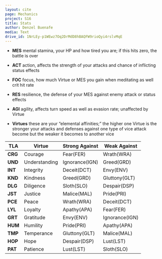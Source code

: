 ```yaml
---
layout: cite
page: Mechanics
project: S16
title: Stats
author: Denzel Buenafe
media: Text
drive_id: 1NrLEy-p1WEwz7Oq2DrMdD8hBAQFW9rioQyi4rslvMqE
---
```

- **MES** mental stamina, your HP and how tired you are; if this hits zero, the battle is over

- **ACT** action, affects the strength of your attacks and chance of inflicting status effects

- **FOC** focus, how much Virtue or MES you gain when meditating as well crit hit rate

- **RES** resilience, the defense of your MES against enemy attack or status effects

- **AGI** agility, affects turn speed as well as evasion rate; unaffected by Virtue

- **Virtues** these are your “elemental affinities;” the higher one Virtue is the stronger your attacks and defenses against one type of vice attack become but the weaker it becomes to another vice

| TLA     | Virtue        | Strong Against | Weak Against   |
| ------- | ------------- | -------------- | -------------- |
| **CRG** | Courage       | Fear(FER)      | Wrath(WRA)     |
| **UND** | Understanding | Ignorance(IGN) | Greed(GRD)     |
| **INT** | Integrity     | Deceit(DCT)    | Envy(ENV)      |
| **KND** | Kindness      | Greed(GRD)     | Gluttony(GLT)  |
| **DLG** | Diligence     | Sloth(SLO)     | Despair(DSP)   |
| **JST** | Justice       | Malice(MAL)    | Pride(PRI)     |
| **PCE** | Peace         | Wrath(WRA)     | Deceit(DCT)    |
| **LYL** | Loyalty       | Apathy(APA)    | Fear(FER)      |
| **GRT** | Gratitude     | Envy(ENV)      | Ignorance(IGN) |
| **HUM** | Humility      | Pride(PRI)     | Apathy(APA)    |
| **TMP** | Temperance    | Gluttony(GLT)  | Malice(MAL)    |
| **HOP** | Hope          | Despair(DSP)   | Lust(LST)      |
| **PAT** | Patience      | Lust(LST)      | Sloth(SLO)     |
